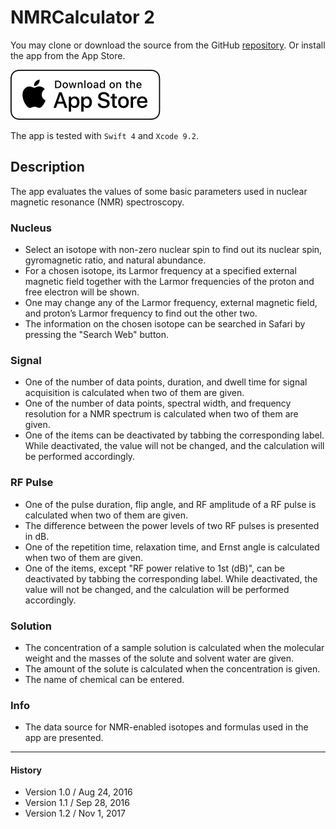 # NMRCalculator 2

You may clone or download the source from the GitHub [repository](https://github.com/jaeseung16/NMRCalculator). Or
install the app from the App Store.

[<img src="./assets/images/App_Store_Badge.svg">](https://itunes.apple.com/us/app/nmr-calculator/id1146296877?mt=8)

The app is tested with `Swift 4` and `Xcode 9.2`.

## Description

The app evaluates the values of some basic parameters used in nuclear magnetic resonance (NMR) spectroscopy.

### Nucleus
- Select an isotope with non-zero nuclear spin to find out its nuclear spin, gyromagnetic ratio, and natural abundance.
- For a chosen isotope, its Larmor frequency at a specified external magnetic field together with the Larmor frequencies of the proton and free electron will be shown.
- One may change any of the Larmor frequency, external magnetic field, and proton’s Larmor frequency to find out the other two.
- The information on the chosen isotope can be searched in Safari by pressing the "Search Web" button.

### Signal
- One of the number of data points, duration, and dwell time for signal acquisition is calculated when two of them are given.
- One of the number of data points, spectral width, and frequency resolution for a NMR spectrum is calculated when two of them are given.
- One of the items can be deactivated by tabbing the corresponding label. While deactivated, the value will not be changed, and the calculation will be performed accordingly.

### RF Pulse
- One of the pulse duration, flip angle, and RF amplitude of a RF pulse is calculated when two of them are given.
- The difference between the power levels of two RF pulses is presented in dB.
- One of the repetition time, relaxation time, and Ernst angle is calculated when two of them are given.
- One of the items, except "RF power relative to 1st (dB)", can be deactivated by tabbing the corresponding label. While deactivated, the value will not be changed, and the calculation will be performed accordingly.

### Solution
- The concentration of a sample solution is calculated when the molecular weight and the masses of the solute and solvent water are given.
- The amount of the solute is calculated when the concentration is given.
- The name of chemical can be entered.

### Info
- The data source for NMR-enabled isotopes and formulas used in the app are presented.

---
#### History
- Version 1.0 / Aug 24, 2016
- Version 1.1 / Sep 28, 2016
- Version 1.2 / Nov 1, 2017
